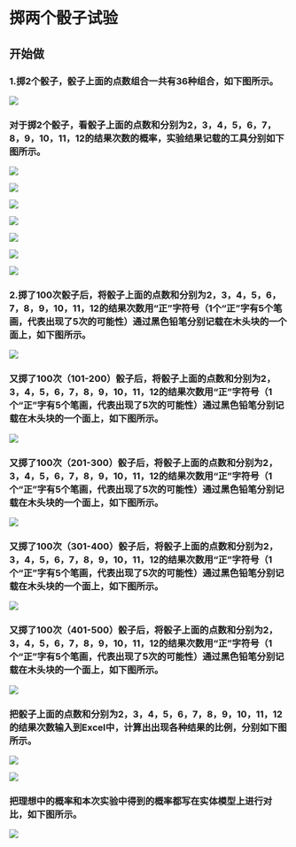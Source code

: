 # 掷两个骰子试验

## 开始做

### 1.掷2个骰子，骰子上面的点数组合一共有36种组合，如下图所示。

![](/images/概率/概率论公理和经典实验/掷骰子/各种可能组合结果.jpg)

### 对于掷2个骰子，看骰子上面的点数和分别为2，3，4，5，6，7，8，9，10，11，12的结果次数的概率，实验结果记载的工具分别如下图所示。

![](/images/概率/概率论公理和经典实验/掷骰子/36种可能的结果.jpg)

![](/images/概率/概率论公理和经典实验/掷骰子/1a1.jpg)

![](/images/概率/概率论公理和经典实验/掷骰子/1a2.jpg)

![](/images/概率/概率论公理和经典实验/掷骰子/1a3.jpg)

![](/images/概率/概率论公理和经典实验/掷骰子/1a4.jpg)

![](/images/概率/概率论公理和经典实验/掷骰子/1a5.jpg)

![](/images/概率/概率论公理和经典实验/掷骰子/1a6.jpg)

### 2.掷了100次骰子后，将骰子上面的点数和分别为2，3，4，5，6，7，8，9，10，11，12的结果次数用“正”字符号（1个“正”字有5个笔画，代表出现了5次的可能性）通过黑色铅笔分别记载在木头块的一个面上，如下图所示。

![](/images/概率/概率论公理和经典实验/掷骰子/2a1_100.jpg)

### 又掷了100次（101-200）骰子后，将骰子上面的点数和分别为2，3，4，5，6，7，8，9，10，11，12的结果次数用“正”字符号（1个“正”字有5个笔画，代表出现了5次的可能性）通过黑色铅笔分别记载在木头块的一个面上，如下图所示。

![](/images/概率/概率论公理和经典实验/掷骰子/2a2_200.jpg)

### 又掷了100次（201-300）骰子后，将骰子上面的点数和分别为2，3，4，5，6，7，8，9，10，11，12的结果次数用“正”字符号（1个“正”字有5个笔画，代表出现了5次的可能性）通过黑色铅笔分别记载在木头块的一个面上，如下图所示。

![](/images/概率/概率论公理和经典实验/掷骰子/2a3_300.jpg)

### 又掷了100次（301-400）骰子后，将骰子上面的点数和分别为2，3，4，5，6，7，8，9，10，11，12的结果次数用“正”字符号（1个“正”字有5个笔画，代表出现了5次的可能性）通过黑色铅笔分别记载在木头块的一个面上，如下图所示。

![](/images/概率/概率论公理和经典实验/掷骰子/2a4_400.jpg)

### 又掷了100次（401-500）骰子后，将骰子上面的点数和分别为2，3，4，5，6，7，8，9，10，11，12的结果次数用“正”字符号（1个“正”字有5个笔画，代表出现了5次的可能性）通过黑色铅笔分别记载在木头块的一个面上，如下图所示。

![](/images/概率/概率论公理和经典实验/掷骰子/2a5_500.jpg)

### 把骰子上面的点数和分别为2，3，4，5，6，7，8，9，10，11，12的结果次数输入到Excel中，计算出出现各种结果的比例，分别如下图所示。

![](/images/概率/概率论公理和经典实验/掷骰子/掷两个骰子的统计.png)

![](/images/概率/概率论公理和经典实验/掷骰子/掷两个骰子的统计-柱状图.png)

### 把理想中的概率和本次实验中得到的概率都写在实体模型上进行对比，如下图所示。

![](/images/概率/概率论公理和经典实验/掷骰子/两种指标对比.jpg)